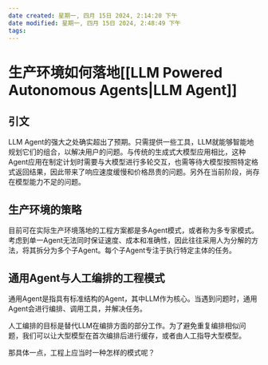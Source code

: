 ```yaml
---
date created: 星期一, 四月 15日 2024, 2:14:20 下午
date modified: 星期一, 四月 15日 2024, 2:48:49 下午
tags: 
---
```


# 生产环境如何落地[[LLM Powered Autonomous Agents|LLM Agent]]

## 引文

LLM Agent的强大之处确实超出了预期。只需提供一些工具，LLM就能够智能地规划它们的组合，以解决用户的问题。与传统的生成式大模型应用相比，这种Agent应用在制定计划时需要与大模型进行多轮交互，也需等待大模型按照特定格式返回结果，因此带来了响应速度缓慢和价格昂贵的问题。另外在当前阶段，尚存在模型能力不足的问题。

## 生产环境的策略

目前可在实际生产环境落地的工程方案都是多Agent模式，或者称为多专家模式。考虑到单一Agent无法同时保证速度、成本和准确性，因此往往采用人为分解的方法，将其拆分为多个子Agent。每个子Agent专注于执行特定主体的任务。

## 通用Agent与人工编排的工程模式

通用Agent是指具有标准结构的Agent，其中LLM作为核心。当遇到问题时，通用Agent会进行编排、调用工具，并解决任务。

人工编排的目标是替代LLM在编排方面的部分工作。为了避免重复编排相似问题，我们可以让大型模型在首次编排后进行缓存，或者由人工指导大型模型。

那具体一点，工程上应当时一种怎样的模式呢？